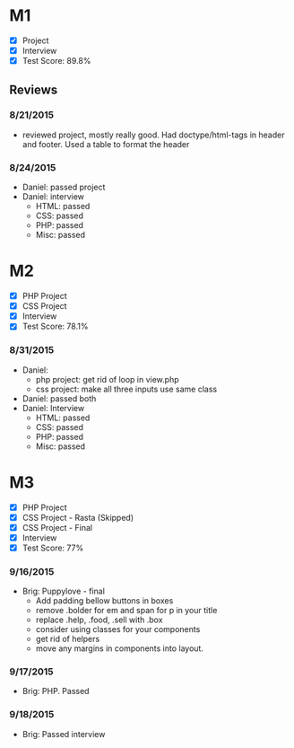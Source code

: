 # M1

- [x] Project
- [x] Interview
- [x] Test Score: 89.8%

## Reviews

### 8/21/2015
- reviewed project, mostly really good. Had doctype/html-tags in header and footer. Used a table to format the header

### 8/24/2015
- Daniel: passed project
- Daniel: interview
  - HTML: passed
  - CSS: passed
  - PHP: passed
  - Misc: passed


# M2

- [x] PHP Project
- [x] CSS Project
- [x] Interview
- [x] Test Score: 78.1%

### 8/31/2015
- Daniel: 
  - php project: get rid of loop in view.php
  - css project: make all three inputs use same class
- Daniel: passed both
- Daniel: Interview
  - HTML: passed
  - CSS: passed
  - PHP: passed
  - Misc: passed


# M3

- [x] PHP Project
- [x] CSS Project - Rasta (Skipped)
- [x] CSS Project - Final
- [x] Interview
- [x] Test Score: 77%

### 9/16/2015
- Brig: Puppylove - final
  - Add padding bellow buttons in boxes
  - remove .bolder for em and span for p in your title
  - replace .help, .food, .sell with .box
  - consider using classes for your components
  - get rid of helpers
  - move any margins in components into layout.

### 9/17/2015
- Brig: PHP. Passed

### 9/18/2015
- Brig: Passed interview
